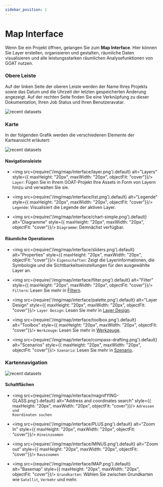 ```yaml
---
sidebar_position: 1
---
```


# Map Interface

Wenn Sie ein Projekt öffnen, gelangen Sie zum **Map Interface**.
Hier können Sie Layer erstellen, organisieren und gestalten, räumliche Daten visualisieren und alle leistungsstarken räumlichen Analysefunktionen von GOAT nutzen.

### Obere Leiste
Auf der linken Seite der oberen Leiste werden der Name Ihres Projekts sowie das Datum und die Uhrzeit der letzten gespeicherten Änderung angezeigt. Auf der rechten Seite finden Sie eine Verknüpfung zu dieser Dokumentation, Ihren Job Status und Ihren Benutzeravatar.  

<div style={{ display: 'flex', flexDirection: 'column', alignItems: 'center' }}>
  <img src={require('/img/map/interface/upperbar.png').default} alt="recent datasets" style={{ maxHeight: "auto", maxWidth: "auto", objectFit: "cover"}}/>
</div> 

### Karte
In der folgenden Grafik werden die verschiedenen Elemente der Karteansicht erläutert:
<div style={{ display: 'flex', flexDirection: 'column', alignItems: 'center' }}>
  <img src={require('/img/map/interface/map_interface_new.png').default} alt="recent datasets" style={{ maxHeight: "auto", maxWidth: "auto", objectFit: "cover"}}/>
</div> 

#### Navigationsleiste

- <img src={require('/img/map/interface/layer.png').default} alt="Layers" style={{ maxHeight: "20px", maxWidth: "20px", objectFit: "cover"}}/> <code>Layer</code>: Fügen Sie in Ihrem GOAT-Projekt Ihre Assets in Form von Layern hinzu und verwalten Sie sie. 

- <img src={require('/img/map/interface/list.png').default} alt="Legende" style={{ maxHeight: "20px", maxWidth: "20px", objectFit: "cover"}}/> <code>Legende</code>: Visualisiert die Legende der aktiven Layer.

- <img src={require('/img/map/interface/chart-simple.png').default} alt="Diagramme" style={{ maxHeight: "20px", maxWidth: "20px", objectFit: "cover"}}/> <code>Diagramme</code>: Demnächst verfügbar.

#### Räumliche Operationen

- <img src={require('/img/map/interface/sliders.png').default} alt="Properties" style={{ maxHeight: "20px", maxWidth: "20px", objectFit: "cover"}}/> <code>Eigenschaften</code>: Zeigt die Layerinformationen, die Symbologie und die Sichtbarkeitseinstellungen für den ausgewählte Layer an.

- <img src={require('/img/map/interface/filter.png').default} alt="Filter" style={{ maxHeight: "20px", maxWidth: "20px", objectFit: "cover"}}/> <code>Filtern</code>: Lesen Sie mehr in <a title=" Filter" href="../map/filter"> Filtern</a>. 

- <img src={require('/img/map/interface/palette.png').default} alt="Layer Design" style={{ maxHeight: "20px", maxWidth: "20px", objectFit: "cover"}}/> <code>Layer Design</code>: Lesen Sie mehr in <a title=" Layer Design" href="../category/layer-styling"> Layer Design</a>.

- <img src={require('/img/map/interface/toolbox.png').default} alt="Toolbox" style={{ maxHeight: "20px", maxWidth: "20px", objectFit: "cover"}}/> <code>Werkzeuge</code>:  Lesen Sie mehr in <a title=" Toolbox " href="../category/toolbox"> Werkzeuge</a>.

- <img src={require('/img/map/interface/compass-drafting.png').default} alt="Scenarios" style={{ maxHeight: "20px", maxWidth: "20px", objectFit: "cover"}}/> <code>Szenario</code>:  Lesen Sie mehr in <a title="Scenarios" href="../Scenarios "> Szenario</a>.

### Kartennavigation

<div style={{ display: 'flex', flexDirection: 'column', alignItems: 'center' }}>
  <img src={require('/img/map/interface/nav.png').default} alt="recent datasets" style={{ maxHeight: "auto", maxWidth: "auto", objectFit: "cover"}}/>
</div> 

#### Schaltflächen

- <img src={require('/img/map/interface/magnifYING-GLASS.png').default} alt="Address and coordinates search" style={{ maxHeight: "20px", maxWidth: "20px", objectFit: "cover"}}/> <code>Adressen und Koordinaten suchen</code>

- <img src={require('/img/map/interface/PLUS.png').default} alt="Zoom In" style={{ maxHeight: "20px", maxWidth: "20px", objectFit: "cover"}}/> <code>Hineinzoomen</code>

- <img src={require('/img/map/interface/MINUS.png').default} alt="Zoom out" style={{ maxHeight: "20px", maxWidth: "20px", objectFit: "cover"}}/> <code>Rauszoomen</code>

- <img src={require('/img/map/interface/MAP.png').default} alt="Basemap" style={{ maxHeight: "20px", maxWidth: "20px", objectFit: "cover"}}/> <code>Grundkarten</code>: Wählen Sie zwischen Grundkarten wie <code>Satellit</code>, <code>Verkehr</code> und mehr.
